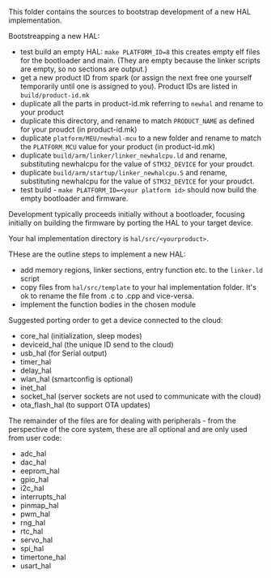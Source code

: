 This folder contains the sources to bootstrap development of a new HAL implementation.

Bootstreapping a new HAL:

- test build an empty HAL: `make PLATFORM_ID=8` this creates empty elf files for the bootloader and main. (They are empty because the linker scripts are empty, so no sections are output.)
- get a new product ID from spark (or assign the next free one yourself temporarily until one is assigned to you). Product IDs are listed in `build/product-id.mk`
- duplicate all the parts in product-id.mk referring to `newhal` and rename to your product
- duplicate this directory, and rename to match `PRODUCT_NAME` as defined for your proudct (in product-id.mk)
- duplicate `platform/MEU/newhal-mcu` to a new folder and rename to match the `PLATFORM_MCU` value for your product (in product-id.mk)
- duplicate `build/arm/linker/linker_newhalcpu.ld` and rename, substituting newhalcpu for the value of `STM32_DEVICE` for your proudct.
- duplicate `build/arm/startup/linker_newhalcpu.S` and rename, substituting newhalcpu for the value of `STM32_DEVICE` for your proudct.
- test build - `make PLATFORM_ID=<your platform id>` should now build the empty bootloader and firmware.

Development typically proceeds initially without a bootloader, focusing initially
on building the firmware by porting the HAL to your target device.

Your hal implementation directory is  `hal/src/<yourproduct>`.

THese are the outline steps to implement a new HAL:
- add memory regions, linker sections, entry  function etc. to the `linker.ld` script 
- copy files from `hal/src/template` to your hal implementation folder. It's ok to rename the file from .c to .cpp and vice-versa.
- implement the function bodies in the chosen module

Suggested porting order to get a device connected to the cloud:

- core_hal      (initialization, sleep modes)
- deviceid_hal  (the unique ID send to the cloud)
- usb_hal       (for Serial output)
- timer_hal
- delay_hal
- wlan_hal      (smartconfig is optional)
- inet_hal
- socket_hal    (server sockets are not used to communicate with the cloud)
- ota_flash_hal (to support OTA updates)


The remainder of the files are for dealing with peripherals - from the perspective
of the core system, these are all optional and are only used from user code:
- adc_hal
- dac_hal
- eeprom_hal
- gpio_hal
- i2c_hal
- interrupts_hal
- pinmap_hal
- pwm_hal
- rng_hal
- rtc_hal
- servo_hal
- spi_hal
- timertone_hal
- usart_hal


